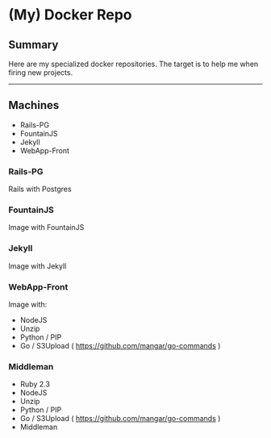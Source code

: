 # (My) Docker Repo

## Summary

Here are my specialized docker repositories.
The target is to help me when firing new projects.


- - -

## Machines

- Rails-PG
- FountainJS
- Jekyll
- WebApp-Front



### Rails-PG

Rails with Postgres

### FountainJS

Image with FountainJS


### Jekyll

Image with Jekyll


### WebApp-Front

Image with:

- NodeJS
- Unzip
- Python / PIP
- Go / S3Upload ( <https://github.com/mangar/go-commands> )




### Middleman

- Ruby 2.3
- NodeJS
- Unzip
- Python / PIP
- Go / S3Upload ( <https://github.com/mangar/go-commands> )
- Middleman



